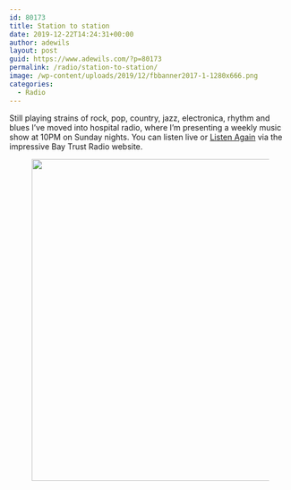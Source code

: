 ```yaml
---
id: 80173
title: Station to station
date: 2019-12-22T14:24:31+00:00
author: adewils
layout: post
guid: https://www.adewils.com/?p=80173
permalink: /radio/station-to-station/
image: /wp-content/uploads/2019/12/fbbanner2017-1-1280x666.png
categories:
  - Radio
---
```

<p class="has-drop-cap">
  Still playing strains of rock, pop, country, jazz, electronica, rhythm and blues I&#8217;ve moved into hospital radio, where I&#8217;m presenting a weekly music show at 10PM on Sunday nights. You can listen live or <a href="https://www.baytrustradio.org.uk/podcast/the-late-show-with-adrian/" target="_blank" rel="noreferrer noopener">Listen Again</a> via the impressive Bay Trust Radio website.
</p><figure class="wp-block-image">

<img loading="lazy" width="1024" height="576" src="https://www.adewils.com/wp-content/uploads/2019/12/8CD20DC6-53CE-4132-90BD-1AFAEFE27E8D-1024x576.jpeg" alt="" class="wp-image-80177" srcset="https://www.adewils.com/wp-content/uploads/2019/12/8CD20DC6-53CE-4132-90BD-1AFAEFE27E8D-1024x576.jpeg 1024w, https://www.adewils.com/wp-content/uploads/2019/12/8CD20DC6-53CE-4132-90BD-1AFAEFE27E8D-300x169.jpeg 300w, https://www.adewils.com/wp-content/uploads/2019/12/8CD20DC6-53CE-4132-90BD-1AFAEFE27E8D-768x432.jpeg 768w, https://www.adewils.com/wp-content/uploads/2019/12/8CD20DC6-53CE-4132-90BD-1AFAEFE27E8D-1536x864.jpeg 1536w, https://www.adewils.com/wp-content/uploads/2019/12/8CD20DC6-53CE-4132-90BD-1AFAEFE27E8D.jpeg 1920w" sizes="(max-width: 1024px) 100vw, 1024px" /> </figure>